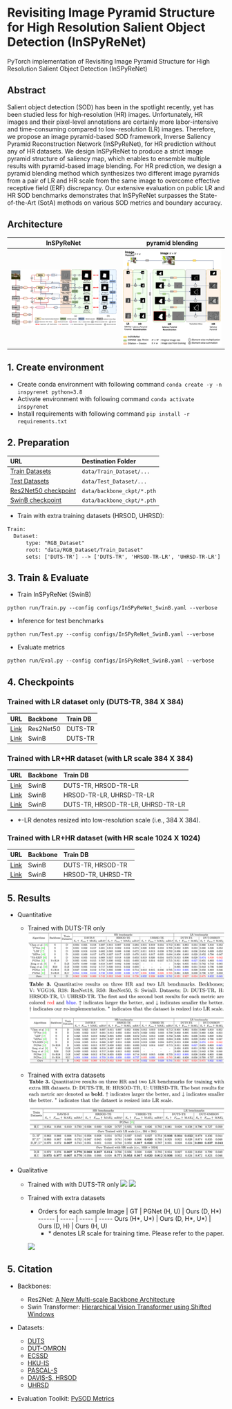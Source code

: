 # Revisiting Image Pyramid Structure for High Resolution Salient Object Detection (InSPyReNet)

PyTorch implementation of Revisiting Image Pyramid Structure for High Resolution Salient Object Detection (InSPyReNet)

## Abstract

  Salient object detection (SOD) has been in the spotlight recently, yet has been studied less for high-resolution (HR) images. 
  Unfortunately, HR images and their pixel-level annotations are certainly more labor-intensive and time-consuming compared to low-resolution (LR) images.
  Therefore, we propose an image pyramid-based SOD framework, Inverse Saliency Pyramid Reconstruction Network (InSPyReNet), for HR prediction without any of HR datasets.
  We design InSPyReNet to produce a strict image pyramid structure of saliency map, which enables to ensemble multiple results with pyramid-based image blending.
  For HR prediction, we design a pyramid blending method which synthesizes two different image pyramids from a pair of LR and HR scale from the same image to overcome effective receptive field (ERF) discrepancy. Our extensive evaluation on public LR and HR SOD benchmarks demonstrates that InSPyReNet surpasses the State-of-the-Art (SotA) methods on various SOD metrics and boundary accuracy.

## Architecture

InSPyReNet                 |  pyramid blending
:-------------------------:|:-------------------------:
![](./figures/fig_architecture.png)  |  ![](./figures/fig_pyramid_blending.png)

## 1. Create environment
  + Create conda environment with following command `conda create -y -n inspyrenet python=3.8`
  + Activate environment with following command `conda activate inspyrenet`
  + Install requirements with following command `pip install -r requirements.txt`
  
## 2. Preparation
URL                      |  Destination Folder
:-|:-
[Train Datasets](https://postechackr-my.sharepoint.com/:u:/g/personal/taehoon1018_postech_ac_kr/EVsFkbokdZhGu-Xc5CQaDzQBEn5YRGpTqkBF0qZJYb4PaA?e=FSytKx) | `data/Train_Dataset/...`
[Test Datasets](https://postechackr-my.sharepoint.com/:u:/g/personal/taehoon1018_postech_ac_kr/Edc1cQwr5_BItpauYpGksYcBAbaVpLFIVzWoWxrVWIJ8xg?e=Dla9fV) | `data/Test_Dataset/...`
[Res2Net50 checkpoint](https://postechackr-my.sharepoint.com/:u:/g/personal/taehoon1018_postech_ac_kr/EUO7GDBwoC9CulTPdnq_yhQBlc0SIyyELMy3OmrNhOjcGg?e=T3PVyG) | `data/backbone_ckpt/*.pth`
[SwinB checkpoint](https://postechackr-my.sharepoint.com/:u:/g/personal/taehoon1018_postech_ac_kr/ESlYCLy0endMhcZm9eC2A4ABatxupp4UPh03EcqFjbtSRw?e=7y6lLt) | `data/backbone_ckpt/*.pth`
  
  * Train with extra training datasets (HRSOD, UHRSD):
  ```
  Train:
    Dataset:
        type: "RGB_Dataset"
        root: "data/RGB_Dataset/Train_Dataset"
        sets: ['DUTS-TR'] --> ['DUTS-TR', 'HRSOD-TR-LR', 'UHRSD-TR-LR']
  ```

## 3. Train & Evaluate
  * Train InSPyReNet (SwinB)
  ```
  python run/Train.py --config configs/InSPyReNet_SwinB.yaml --verbose
  ```
  * Inference for test benchmarks
  ```
  python run/Test.py --config configs/InSPyReNet_SwinB.yaml --verbose
  ```
  * Evaluate metrics
  ```
  python run/Eval.py --config configs/InSPyReNet_SwinB.yaml --verbose
  ```

## 4. Checkpoints

### Trained with LR dataset only (DUTS-TR, 384 X 384)

URL | Backbone |  Train DB                          
:-|:-|:-
[Link](https://postechackr-my.sharepoint.com/:u:/g/personal/taehoon1018_postech_ac_kr/ERqm7RPeNBFPvVxkA5P5G2AB-mtFsiYkCNHnBf0DcwpFzw?e=nayVno) | Res2Net50 |DUTS-TR                             
[Link](https://postechackr-my.sharepoint.com/:u:/g/personal/taehoon1018_postech_ac_kr/EV0ow4E8LddCgu5tAuAkMbcBpBYoEDmJgQg5wkiuvLoQUA?e=cOZspv) | SwinB | DUTS-TR

### Trained with LR+HR dataset (with LR scale 384 X 384)

URL | Backbone |  Train DB                          
:-|:-|:-
[Link](https://postechackr-my.sharepoint.com/:u:/g/personal/taehoon1018_postech_ac_kr/EWxPZoIKALlGsfrNgUFNvxwBC8IE8jzzhPNtzcbHmTNFcg?e=e22wmy) | SwinB | DUTS-TR, HRSOD-TR-LR                
[Link](https://postechackr-my.sharepoint.com/:u:/g/personal/taehoon1018_postech_ac_kr/EQe-iy0AZctIkgl3o-BmVYUBn795wvii3tsnBq1fNUbc9g?e=gMZ4PV) | SwinB | HRSOD-TR-LR, UHRSD-TR-LR            
[Link](https://postechackr-my.sharepoint.com/:u:/g/personal/taehoon1018_postech_ac_kr/EfsCbnfAU1RAqCJIkj1ewRgBhFetStsGB6SMSq_UJZimjA?e=Ghuacy) | SwinB | DUTS-TR, HRSOD-TR-LR, UHRSD-TR-LR

* *-LR denotes resized into low-resolution scale (i.e., 384 X 384).

### Trained with LR+HR dataset (with HR scale 1024 X 1024)

URL | Backbone |  Train DB                          
:-|:-|:-
[Link](https://postechackr-my.sharepoint.com/:u:/g/personal/taehoon1018_postech_ac_kr/EW2Qg-tMBBxNkygMj-8QgMUBiqHox5ExTOJl0LGLsn6AtA?e=Mam8Ur) | SwinB | DUTS-TR, HRSOD-TR
[Link](https://postechackr-my.sharepoint.com/:u:/g/personal/taehoon1018_postech_ac_kr/EeE8nnCt_AdFvxxu0JsxwDgBCtGchuUka6DW9za_epX-Qw?e=U7wZu9) | SwinB | HRSOD-TR, UHRSD-TR

## 5. Results

* Quantitative
  * Trained with DUTS-TR only
  ![](./figures/fig_quantitative.png) 
  ![](./figures/fig_quantitative2.png) 
  
  * Trained with extra datasets
  ![](./figures/fig_quantitative3.png) 

* Qualitative

  * Trained with with DUTS-TR only
  ![](./figures/fig_qualitative.png)
  ![](./figures/fig_qualitative2.png)

  * Trained with extra datasets
    
    * Orders for each sample
      Image         | GT               | PGNet (H, U) | Ours (D, H*) 
      ------ | -----  | -----  | ----- 
      Ours (H*, U*) | Ours (D, H*, U*) | Ours (D, H)  | Ours (H, U) 
      * \* denotes LR scale for training time. Please refer to the paper.
      
    ![](./figures/fig_qualitative3.png)




## 5. Citation

+ Backbones:
  + Res2Net: [A New Multi-scale Backbone Architecture](https://github.com/Res2Net/Res2Net-PretrainedModels)
  + Swin Transformer: [Hierarchical Vision Transformer using Shifted Windows](https://github.com/microsoft/Swin-Transformer)
+ Datasets:
  + [DUTS](http://saliencydetection.net/duts/)
  + [DUT-OMRON](http://saliencydetection.net/dut-omron/)
  + [ECSSD](https://i.cs.hku.hk/~gbli/deep_saliency.html)
  + [HKU-IS](http://www.cse.cuhk.edu.hk/leojia/projects/hsaliency/dataset.html)
  + [PASCAL-S](http://cbi.gatech.edu/salobj/)
  + [DAVIS-S, HRSOD](https://github.com/yi94code/HRSOD)
  + [UHRSD](https://github.com/iCVTEAM/PGNet)

+ Evaluation Toolkit: [PySOD Metrics](https://github.com/lartpang/PySODMetrics)
